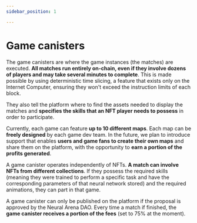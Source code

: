 ```yaml
---
sidebar_position: 1

---
```


# Game canisters

The game canisters are where the game instances (the matches) are executed. **All matches run entirely on-chain, even if they involve dozens of players and may take several minutes to complete**. This is made possible by using deterministic time slicing, a feature that exists only on the Internet Computer, ensuring they won't exceed the instruction limits of each block.

They also tell the platform where to find the assets needed to display the matches and **specifies the skills that an NFT player needs to possess** in order to participate.

Currently, each game can feature **up to 10 different maps**. Each map can be **freely designed** by each game dev team. In the future, we plan to introduce support that enables **users and game fans to create their own maps** and share them on the platform, with the opportunity to **earn a portion of the profits generated**.

A game canister operates independently of NFTs. **A match can involve NFTs from different collections**. If they possess the required skills (meaning they were trained to perform a specific task and have the corresponding parameters of that neural network stored) and the required animations, they can part in that game.

A game canister can only be published on the platform if the proposal is approved by the Neural Arena DAO. Every time a match if finished, the **game canister receives a portion of the fees** (set to 75% at the moment).